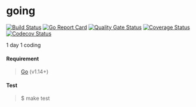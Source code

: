 # going  

[![Build Status](https://travis-ci.org/zrma/going.svg?branch=master)](https://travis-ci.org/zrma/going)
[![Go Report Card](https://goreportcard.com/badge/github.com/zrma/going)](https://goreportcard.com/report/github.com/zrma/going)
[![Quality Gate Status](https://sonarcloud.io/api/project_badges/measure?project=going&metric=alert_status)](https://sonarcloud.io/dashboard?id=going)
[![Coverage Status](https://coveralls.io/repos/github/zrma/going/badge.svg?branch=master)](https://coveralls.io/github/zrma/going?branch=master)
[![Codecov Status](https://codecov.io/gh/zrma/going/branch/master/graphs/badge.svg)](https://codecov.io/gh/zrma/going)

1 day 1 coding


#### Requirement
> [Go](https://golang.org) (v1.14+)


#### Test
> $ make test
